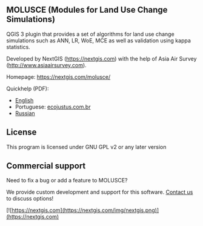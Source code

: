 MOLUSCE (Modules for Land Use Change Simulations)
-------------------------------------------------

QGIS 3 plugin that provides a set of algorithms for land use change simulations such as ANN, LR, WoE, MCE as well as validation using kappa statistics.

Developed by NextGIS (https://nextgis.com) with the help of Asia Air Survey (http://www.asiaairsurvey.com).

Homepage: https://nextgis.com/molusce/

Quickhelp (PDF):

* [English](https://github.com/nextgis/qgis_molusce/blob/master/src/molusce/doc/en/QuickHelp.pdf)
* Portuguese: [ecojustus.com.br](https://drive.google.com/file/d/0BzSbT3sqlulvaGYxekFRZU9CM28/view?usp=sharing&resourcekey=0-NEw-NNPyaQjqhgQb4dBuUA)
* [Russian](https://gis-lab.info/qa/molusce-intro-ru.html)

License
-------
This program is licensed under GNU GPL v2 or any later version

Commercial support
------------------
Need to fix a bug or add a feature to MOLUSCE? 

We provide custom development and support for this software. [Contact us](https://nextgis.com/contact/) to discuss options!

[![https://nextgis.com](https://nextgis.com/img/nextgis.png)](https://nextgis.com)
